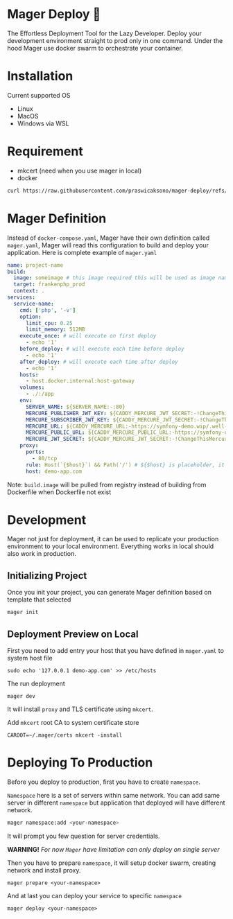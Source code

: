 # Mager Deploy 🚀


The Effortless Deployment Tool for the Lazy Developer. Deploy your development environment straight to prod only in one command. Under the hood Mager use docker swarm to orchestrate your container.


# Installation

Current supported OS

* Linux
* MacOS
* Windows via WSL

# Requirement

* mkcert (need when you use mager in local)
* docker

```sh
curl https://raw.githubusercontent.com/praswicaksono/mager-deploy/refs/heads/master/install.sh | sh
```

# Mager Definition

Instead of `docker-compose.yaml`, Mager have their own definition called `mager.yaml`, Mager will read this configuration to build and deploy your application. Here is complete example of `mager.yaml`

```yaml
name: project-name
build:
  image: someimage # this image required this will be used as image name when pushed to registry
  target: frankenphp_prod
  context: .
services:
  service-name:
    cmd: ['php', '-v']
    option:
      limit_cpu: 0.25
      limit_memory: 512MB
    execute_once: # will execute on first deploy
      - echo '1'
    before_deploy: # will execute each time before deploy
      - echo '1'
    after_deploy: # will execute each time after deploy
      - echo '1'
    hosts:
      - host.docker.internal:host-gateway
    volumes:
      - ./:/app
    env:
      SERVER_NAME: ${SERVER_NAME:-:80}
      MERCURE_PUBLISHER_JWT_KEY: ${CADDY_MERCURE_JWT_SECRET:-!ChangeThisMercureHubJWTSecretKey!}
      MERCURE_SUBSCRIBER_JWT_KEY: ${CADDY_MERCURE_JWT_SECRET:-!ChangeThisMercureHubJWTSecretKey!}
      MERCURE_URL: ${CADDY_MERCURE_URL:-https://symfony-demo.wip/.well-known/mercure}
      MERCURE_PUBLIC_URL: ${CADDY_MERCURE_PUBLIC_URL:-https://symfony-demo.wip/.well-known/mercure}
      MERCURE_JWT_SECRET: ${CADDY_MERCURE_JWT_SECRET:-!ChangeThisMercureHubJWTSecretKey!}
    proxy:
      ports:
        - 80/tcp
      rule: Host(`{$host}`) && Path('/') # ${$host} is placeholder, it will replace by value of host attribute
      host: demo-app.com
```
Note: `build.image` will be pulled from registry instead of building from Dockerfile when Dockerfile not exist

# Development

Mager not just for deployment, it can be used to replicate your production environment to your local environment. Everything works in local should also work in production.

## Initializing Project

Once you init your project, you can generate Mager definition based on template that selected

```sh
mager init
```

## Deployment Preview on Local

First you need to add entry your host that you have defined in `mager.yaml` to system host file

```shell
sudo echo '127.0.0.1 demo-app.com' >> /etc/hosts
```

The run deployment

```shell
mager dev
```

It will install `proxy` and TLS certificate using `mkcert`.

Add `mkcert` root CA to system certificate store

```shell
CAROOT=~/.mager/certs mkcert -install
```

# Deploying To Production

Before you deploy to production, first you have to create `namespace`.

`Namespace` here is a set of servers within same network. You can add same server in different `namespace` but application that deployed will have different network.

```sh
mager namespace:add <your-namespace>
```

It will prompt you few question for server credentials.

**WARNING!** _For now `Mager` have limitation can only deploy on single server_

Then you have to prepare `namespace`, it will setup docker swarm, creating network and install proxy.

```shell
mager prepare <your-namespace>
```

And at last you can deploy your service to specific `namespace`

```shell
mager deploy <your-namespace>
```